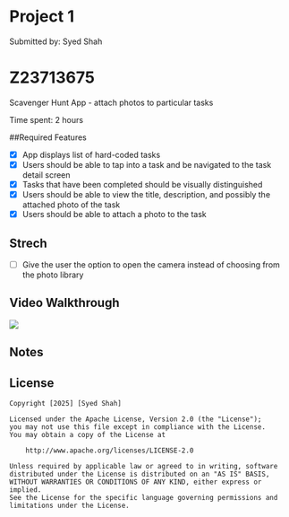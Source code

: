 # Project 1

Submitted by: Syed Shah
# Z23713675

Scavenger Hunt App - attach photos to particular tasks

Time spent: 2 hours

##Required Features

- [x] App displays list of hard-coded tasks
- [x] Users should be able to tap into a task and be navigated to the task detail screen
- [x] Tasks that have been completed should be visually distinguished
- [x] Users should be able to view the title, description, and possibly the attached photo of the task
- [x] Users should be able to attach a photo to the task

## Strech
- [ ] Give the user the option to open the camera instead of choosing from the photo library

## Video Walkthrough
<div>
    <a href="https://www.loom.com/share/2f31d64ac6f943c48143fc237b5811b1">
    </a>
    <a href="https://www.loom.com/share/2f31d64ac6f943c48143fc237b5811b1">
      <img style="max-width:300px;" src="https://cdn.loom.com/sessions/thumbnails/2f31d64ac6f943c48143fc237b5811b1-a08c33523c8dc9cd-full-play.gif">
    </a>
  </div>

## Notes

## License

    Copyright [2025] [Syed Shah]

    Licensed under the Apache License, Version 2.0 (the "License");
    you may not use this file except in compliance with the License.
    You may obtain a copy of the License at

        http://www.apache.org/licenses/LICENSE-2.0

    Unless required by applicable law or agreed to in writing, software
    distributed under the License is distributed on an "AS IS" BASIS,
    WITHOUT WARRANTIES OR CONDITIONS OF ANY KIND, either express or implied.
    See the License for the specific language governing permissions and
    limitations under the License.
